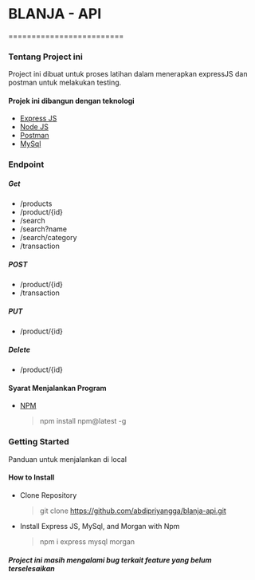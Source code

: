 # BLANJA - API
=========================

### Tentang Project ini
Project ini dibuat untuk proses latihan dalam menerapkan expressJS dan postman untuk melakukan testing.

#### Projek ini dibangun dengan teknologi
- [Express JS](https://expressjs.com/en/starter/hello-world.html)
- [Node JS](https://nodejs.org/en/about/)
- [Postman](https://www.postman.com/)
- [MySql](https://www.mysql.com/)

### Endpoint
##### Get
- /products
- /product/{id}
- /search
- /search?name
- /search/category
- /transaction

##### POST
- /product/{id}
- /transaction

##### PUT
- /product/{id}

##### Delete
- /product/{id}

#### Syarat Menjalankan Program 
- [NPM](https://www.npmjs.com/)
    > npm install npm@latest -g

### Getting Started
Panduan untuk menjalankan di local

#### How to Install

- Clone Repository
    > git clone https://github.com/abdipriyangga/blanja-api.git

- Install Express JS, MySql, and Morgan with Npm
    > npm i express mysql morgan

##### Project ini masih mengalami bug terkait feature yang belum terselesaikan

